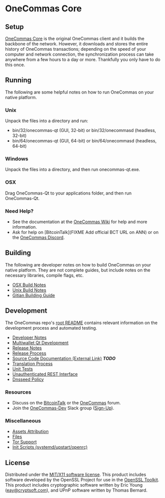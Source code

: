 OneCommas Core
=====================

Setup
---------------------
[OneCommas Core](http://onecommas.com/wallet) is the original OneCommas client and it builds the backbone of the network. However, it downloads and stores the entire history of OneCommas transactions; depending on the speed of your computer and network connection, the synchronization process can take anywhere from a few hours to a day or more. Thankfully you only have to do this once.

Running
---------------------
The following are some helpful notes on how to run OneCommas on your native platform.

### Unix

Unpack the files into a directory and run:

- bin/32/onecommas-qt (GUI, 32-bit) or bin/32/onecommasd (headless, 32-bit)
- bin/64/onecommas-qt (GUI, 64-bit) or bin/64/onecommasd (headless, 64-bit)

### Windows

Unpack the files into a directory, and then run onecommas-qt.exe.

### OSX

Drag OneCommas-Qt to your applications folder, and then run OneCommas-Qt.

### Need Help?

* See the documentation at the [OneCommas Wiki](https://github.com/OneCommas/OneCommas/wiki)
for help and more information.
* Ask for help on [BitcoinTalk](FIXME Add official BCT URL on ANN) or on the [OneCommas Discord](https://discord.gg/D6mj3gR).

Building
---------------------
The following are developer notes on how to build OneCommas on your native platform. They are not complete guides, but include notes on the necessary libraries, compile flags, etc.

- [OSX Build Notes](build-osx.md)
- [Unix Build Notes](build-unix.md)
- [Gitian Building Guide](gitian-building.md)

Development
---------------------
The OneCommas repo's [root README](https://github.com/OneCommas/OneCommas/blob/master/README.md) contains relevant information on the development process and automated testing.

- [Developer Notes](developer-notes.md)
- [Multiwallet Qt Development](multiwallet-qt.md)
- [Release Notes](release-notes.md)
- [Release Process](release-process.md)
- [Source Code Documentation (External Link)](https://dev.visucore.com/bitcoin/doxygen/) ***TODO***
- [Translation Process](translation_process.md)
- [Unit Tests](unit-tests.md)
- [Unauthenticated REST Interface](REST-interface.md)
- [Dnsseed Policy](dnsseed-policy.md)

### Resources

* Discuss on the [BitcoinTalk](https://bitcointalk.org/index.php?topic=1262920.0) or the [OneCommas](http://forum.onecommas.com/) forum.
* Join the [OneCommas-Dev](https://onecommas-dev.slack.com/) Slack group ([Sign-Up](https://onecommas-dev.herokuapp.com/)).

### Miscellaneous
- [Assets Attribution](assets-attribution.md)
- [Files](files.md)
- [Tor Support](tor.md)
- [Init Scripts (systemd/upstart/openrc)](init.md)

License
---------------------
Distributed under the [MIT/X11 software license](http://www.opensource.org/licenses/mit-license.php).
This product includes software developed by the OpenSSL Project for use in the [OpenSSL Toolkit](https://www.openssl.org/). This product includes
cryptographic software written by Eric Young ([eay@cryptsoft.com](mailto:eay@cryptsoft.com)), and UPnP software written by Thomas Bernard.
